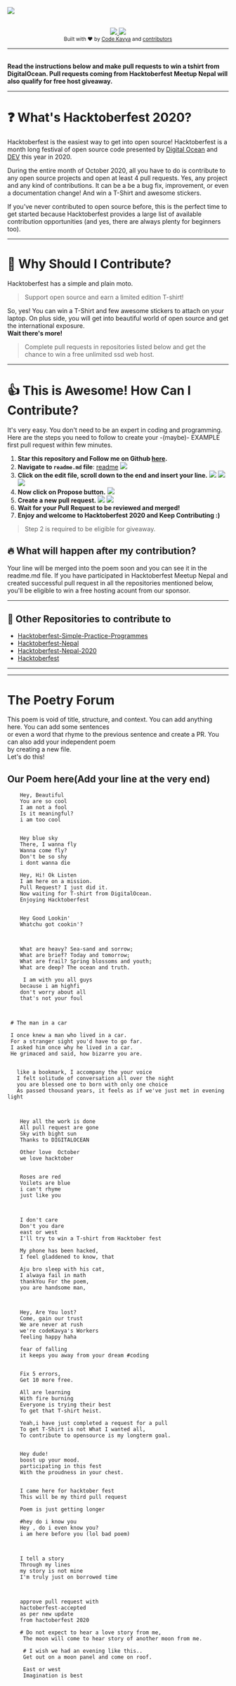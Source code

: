 ![](https://raw.githubusercontent.com/Parajulibkrm/Hacktoberfest-Nepal/master/Images/hacktoberfestMeetupNepal.png)

<br/>

<div align="center">
    <a href="https://hacktoberfest.digitalocean.com/">
            <img src="https://img.shields.io/badge/Hacktoberfest%202020-Win%20a%20T--Shirt-critical"></img>
</a>
    <a href="https://github.com/Parajulibkrm/Hacktoberfest-Nepal/fork">
            <img src="https://img.shields.io/badge/PRs-welcome-brightgreen.svg"></img>
        </a>   
    
</div>

<div align="center">
  <sub>Built with ❤︎ by
  <a href="https://twitter.com/Codekavya">Code Kavya</a> and
  <a href="https://github.com/Parajulibkrm/Hacktoberfest-Nepal/graphs/contributors">
    contributors
  </a>
</div>
  
***  
  
<br> 
<b>Read the instructions below  and make pull requests to win a tshirt from DigitalOcean. Pull requests coming from Hacktoberfest Meetup Nepal will also qualify for free host giveaway. 
        </b></p></div>

---

# ❓ What's Hacktoberfest 2020?

Hacktoberfest is the easiest way to get into open source! Hacktoberfest is a month long festival of open source code presented by [Digital Ocean](https://www.digitalocean.com/) and [DEV](https://www.dev.to/) this year in 2020.

During the entire month of October 2020, all you have to do is contribute to any open source projects and open at least 4 pull requests. Yes, any project and any kind of contributions. It can be a be a bug fix, improvement, or even a documentation change! And win a T-Shirt and awesome stickers.

If you’ve never contributed to open source before, this is the perfect time to get started because Hacktoberfest provides a large list of available contribution opportunities (and yes, there are always plenty for beginners too).

---

# 👕 Why Should I Contribute?

Hacktoberfest has a simple and plain moto.

> Support open source and earn a limited edition T-shirt!

So, yes! You can win a T-Shirt and few awesome stickers to attach on your laptop. On plus side, you will get into beautiful world of open source and get the international exposure.  
**Wait there's more!**

> Complete pull requests in repositories listed below and get the chance to win a free unlimited ssd web host.

---

# 👍 This is Awesome! How Can I Contribute?

It's very easy. You don't need to be an expert in coding and programming. Here are the steps you need to follow to create your -(maybe)- EXAMPLE first pull request within few minutes.

1. **Star this repository and Follow me on Github [here](https://github.com/Sandesh-Sharma).**
2. **Navigate to `readme.md` file**: [readme](readme.md)
   ![](resources/1.png)
3. **Click on the edit file, scroll down to the end and insert your line.**
   ![](resources/2.png)
   ![](resources/3.png)
   ![](resources/4.png)
4. **Now click on Propose button.**
   ![](resources/5.png)
5. **Create a new pull request.**
   ![](resources/6.png)
   ![](resources/7.png)
6. **Wait for your Pull Request to be reviewed and merged!**
7. **Enjoy and welcome to Hacktoberfest 2020 and Keep Contributing :)**

> Step 2 is required to be eligible for giveaway.

## 🔥 What will happen after my contribution?

Your line will be merged into the poem soon and you can see it in the readme.md file. 
If you have participated in Hacktoberfest Meetup Nepal and created successful pull request in all the repositories mentioned below, you'll be eligible to win a free hosting acount from our sponsor.

---

## 🤗 Other Repositories to contribute to

- [Hacktoberfest-Simple-Practice-Programmes](https://github.com/bigyanic/Hacktoberfest-Simple-Practice-Programmes)
- [Hacktoberfest-Nepal](https://github.com/Parajulibkrm/Hacktoberfest-Nepal)
- [Hacktoberfest-Nepal-2020](https://github.com/Saugat-Adhikari/Hacktoberfest-Nepal-2020)
- [Hacktoberfest](https://github.com/arjunadhikary/Hacktoberfest)



***
***


# The Poetry Forum

This poem is void of title, structure, and context. You can add anything here. You can add some sentences  
or even a word that rhyme to the previous sentence and create a PR. You can also add your independent poem  
by creating a new file.  
Let's do this!    

 
    
## Our Poem here(Add your line at the very end)



  ``` 
      Hey, Beautiful
      You are so cool
      I am not a fool
      Is it meaningful?
      i am too cool
       
      
      Hey blue sky
      There, I wanna fly
      Wanna come fly? 
      Don't be so shy
      i dont wanna die
      
      Hey, Hi! Ok Listen
      I am here on a mission.
      Pull Request? I just did it.
      Now waiting for T-shirt from DigitalOcean.
      Enjoying Hacktoberfest
      

      Hey Good Lookin'
      Whatchu got cookin'?
      


      What are heavy? Sea-sand and sorrow;
      What are brief? Today and tomorrow;
      What are frail? Spring blossoms and youth;
      What are deep? The ocean and truth.

       I am with you all guys
      because i am highfi
      don't worry about all
      that's not your foul
      
      

   # The man in a car 
   
   I once knew a man who lived in a car.
   For a stranger sight you'd have to go far.
   I asked him once why he lived in a car.
   He grimaced and said, how bizarre you are.


     like a bookmark, I accompany the your voice
     I felt solitude of conversation all over the night
     you are blessed one to born with only one choice
     As passed thousand years, it feels as if we've just met in evening light
      

      
      Hey all the work is done
      All pull request are gone
      Sky with bight sun
      Thanks to DIGITALOCEAN
      
      Other love  October
      we love hacktober
      

      Roses are red
      Voilets are blue
      i can't rhyme
      just like you

      

      I don't care 
      Don't you dare
      east or west 
      I'll try to win a T-shirt from Hacktober fest

      My phone has been hacked,
      I feel gladdened to know, that

      Aju bro sleep with his cat,
      I alwaya fail in math
      thankYou For the poem, 
      you are handsome man,


      
      Hey, Are You lost?
      Come, gain our trust
      We are never at rush
      we're codeKavya's Workers
      feeling happy haha

      fear of falling
      it keeps you away from your dream #coding
      

      Fix 5 errors,
      Get 10 more free.

      All are learning     
      With fire burning
      Everyone is trying their best
      To get that T-shirt heist.
      
      Yeah,i have just completed a request for a pull	
      To get T-Shirt is not What I wanted all,	
      To contribute to opensource is my longterm goal.	
      	
      	
      Hey dude!	
      boost up your mood.	
      participating in this fest	
      With the proudness in your chest.
      

      I came here for hacktober fest
      This will be my third pull request
      
      Poem is just getting longer
      
      #hey do i know you 
      Hey , do i even know you?
      i am here before you (lol bad poem)

      
      
      I tell a story
      Through my lines
      my story is not mine
      I'm truly just on borrowed time



      approve pull request with 
      hactoberfest-accepted
      as per new update
      from hactoberfest 2020
      
      # Do not expect to hear a love story from me,
       The moon will come to hear story of another moon from me.

       # I wish we had an evening like this..
       Get out on a moon panel and come on roof.
       
       East or west 
       Imagination is best
